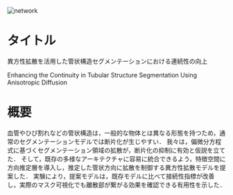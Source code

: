 ![network](https://github.com/user-attachments/assets/7e2c8daa-20e2-4cbd-980d-bc3b9b3a14d5)

# タイトル
異方性拡散を活用した管状構造セグメンテーションにおける連続性の向上

Enhancing the Continuity in Tubular Structure Segmentation Using Anisotropic Diffusion

# 概要
血管やひび割れなどの管状構造は，一般的な物体とは異なる形態を持つため，通常のセグメンテーションモデルでは断片化が生じやすい．
我々は，偏微分方程式に基づくセグメンテーション領域の拡散が，断片化の抑制に有効と仮説を立てた．
そして，既存の多様なアーキテクチャに容易に統合できるよう，特徴空間に方向推定層を導入し，推定した管状方向に拡散を制御する異方性拡散モデルを提案した．
実験により，提案モデルは，既存モデルに比べて接続性指標が改善し，実際のマスク可視化でも離散部が繋がる効果を確認できる有用性を示した．
